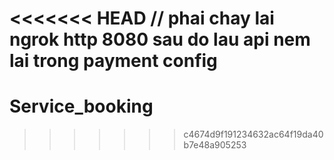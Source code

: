 <<<<<<< HEAD
// phai chay lai ngrok http 8080 sau do lau api nem lai trong payment config
=======
# Service_booking
>>>>>>> c4674d9f191234632ac64f19da40b7e48a905253
